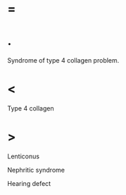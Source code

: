 # =

# .

Syndrome of type 4 collagen problem.

# <

Type 4 collagen

# >

Lenticonus

Nephritic syndrome

Hearing defect
